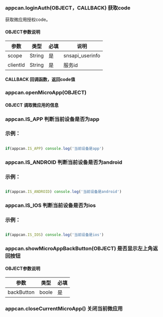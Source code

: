 ### appcan.loginAuth(OBJECT，CALLBACK) 获取code

获取微应用授权code。

#### OBJECT参数说明

|参数|	类型|	必填	|说明|
|----|-----|-----|----|
|scope|	String|	是	|snsapi_userinfo|
|clientId|	String|	是	|服务id|

#### CALLBACK 回调函数，返回code值

### appcan.openMicroApp(OBJECT) 

#### OBJECT 调取微应用的信息

### appcan.IS_APP 判断当前设备是否为app

### 示例：

```javascript

if(appcan.IS_APP) console.log('当前设备是app')

```

### appcan.IS_ANDROID 判断当前设备是否为android

### 示例：

```javascript

if(appcan.IS_ANDROID) console.log('当前设备是android')

```

### appcan.IS_IOS 判断当前设备是否为ios

### 示例：

```javascript

if(appcan.IS_IOS) console.log('当前设备是ios')

```

### appcan.showMicroAppBackButton(OBJECT) 是否显示左上角返回按钮

#### OBJECT参数说明

|参数|	类型|	必填	|
|----|-----|-----|
|backButton|	boole |	是	

### appcan.closeCurrentMicroApp() 关闭当前微应用


